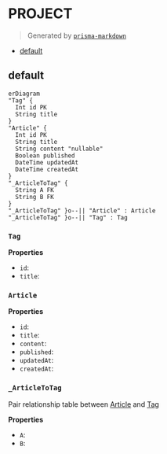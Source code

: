 # PROJECT
> Generated by [`prisma-markdown`](https://github.com/samchon/prisma-markdown)

- [default](#default)

## default
```mermaid
erDiagram
"Tag" {
  Int id PK
  String title
}
"Article" {
  Int id PK
  String title
  String content "nullable"
  Boolean published
  DateTime updatedAt
  DateTime createdAt
}
"_ArticleToTag" {
  String A FK
  String B FK
}
"_ArticleToTag" }o--|| "Article" : Article
"_ArticleToTag" }o--|| "Tag" : Tag
```

### `Tag`

**Properties**
  - `id`: 
  - `title`: 

### `Article`

**Properties**
  - `id`: 
  - `title`: 
  - `content`: 
  - `published`: 
  - `updatedAt`: 
  - `createdAt`: 

### `_ArticleToTag`
Pair relationship table between [Article](#Article) and [Tag](#Tag)

**Properties**
  - `A`: 
  - `B`: 